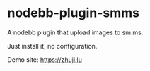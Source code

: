 # nodebb-plugin-smms
A nodebb plugin that upload images to sm.ms.

Just install it, no configuration.

Demo site: https://zhuji.lu